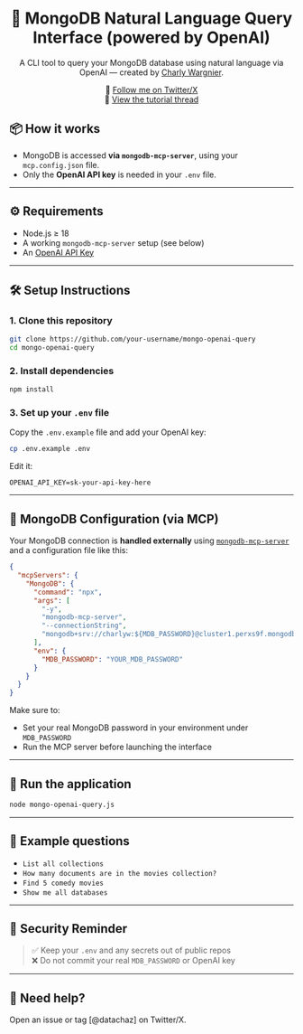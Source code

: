 <div align="center">

# 🧠 MongoDB Natural Language Query Interface (powered by OpenAI)

A CLI tool to query your MongoDB database using natural language via OpenAI — created by [Charly Wargnier](https://www.linkedin.com/in/charlywargnier/).

🔗 [Follow me on Twitter/X](https://x.com/DataChaz)  
📌 [View the tutorial thread](https://x.com/your-thread-placeholder) <!-- Replace this when ready -->

</div>

## 📦 How it works

- MongoDB is accessed **via `mongodb-mcp-server`**, using your `mcp.config.json` file.
- Only the **OpenAI API key** is needed in your `.env` file.

---

## ⚙️ Requirements

- Node.js ≥ 18
- A working `mongodb-mcp-server` setup (see below)
- An [OpenAI API Key](https://platform.openai.com/account/api-keys)

---

## 🛠 Setup Instructions

### 1. Clone this repository

```bash
git clone https://github.com/your-username/mongo-openai-query
cd mongo-openai-query
```

### 2. Install dependencies

```bash
npm install
```

### 3. Set up your `.env` file

Copy the `.env.example` file and add your OpenAI key:

```bash
cp .env.example .env
```

Edit it:

```env
OPENAI_API_KEY=sk-your-api-key-here
```

---

## 🔗 MongoDB Configuration (via MCP)

Your MongoDB connection is **handled externally** using [`mongodb-mcp-server`](https://www.npmjs.com/package/mongodb-mcp-server) and a configuration file like this:

```json
{
  "mcpServers": {
    "MongoDB": {
      "command": "npx",
      "args": [
        "-y",
        "mongodb-mcp-server",
        "--connectionString",
        "mongodb+srv://charlyw:${MDB_PASSWORD}@cluster1.perxs9f.mongodb.net/?retryWrites=true&w=majority&appName=Cluster1"
      ],
      "env": {
        "MDB_PASSWORD": "YOUR_MDB_PASSWORD"
      }
    }
  }
}
```

Make sure to:
- Set your real MongoDB password in your environment under `MDB_PASSWORD`
- Run the MCP server before launching the interface

---

## 🚀 Run the application

```bash
node mongo-openai-query.js
```

---

## 🧠 Example questions

- `List all collections`
- `How many documents are in the movies collection?`
- `Find 5 comedy movies`
- `Show me all databases`

---

## 🔐 Security Reminder

> ✅ Keep your `.env` and any secrets out of public repos  
> ❌ Do not commit your real `MDB_PASSWORD` or OpenAI key

---

## 🙋 Need help?

Open an issue or tag [@datachaz] on Twitter/X.

